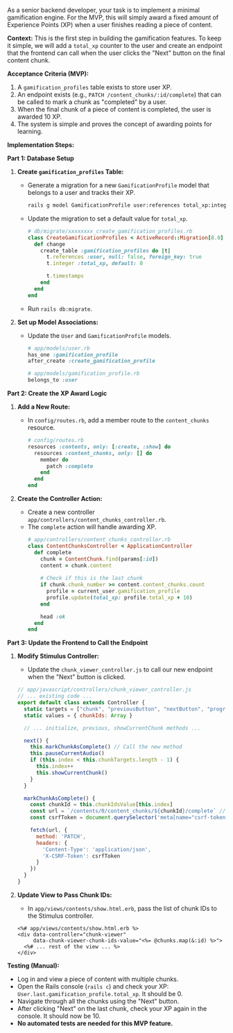 As a senior backend developer, your task is to implement a minimal gamification engine. For the MVP, this will simply award a fixed amount of Experience Points (XP) when a user finishes reading a piece of content.

**Context:**
This is the first step in building the gamification features. To keep it simple, we will add a `total_xp` counter to the user and create an endpoint that the frontend can call when the user clicks the "Next" button on the final content chunk.

**Acceptance Criteria (MVP):**
1.  A `gamification_profiles` table exists to store user XP.
2.  An endpoint exists (e.g., `PATCH /content_chunks/:id/complete`) that can be called to mark a chunk as "completed" by a user.
3.  When the final chunk of a piece of content is completed, the user is awarded 10 XP.
4.  The system is simple and proves the concept of awarding points for learning.

**Implementation Steps:**

**Part 1: Database Setup**

1.  **Create `gamification_profiles` Table:**
    *   Generate a migration for a new `GamificationProfile` model that belongs to a user and tracks their XP.
        ```bash
        rails g model GamificationProfile user:references total_xp:integer
        ```
    *   Update the migration to set a default value for `total_xp`.
        ```ruby
        # db/migrate/xxxxxxxx_create_gamification_profiles.rb
        class CreateGamificationProfiles < ActiveRecord::Migration[8.0]
          def change
            create_table :gamification_profiles do |t|
              t.references :user, null: false, foreign_key: true
              t.integer :total_xp, default: 0

              t.timestamps
            end
          end
        end
        ```
    *   Run `rails db:migrate`.

2.  **Set up Model Associations:**
    *   Update the `User` and `GamificationProfile` models.
        ```ruby
        # app/models/user.rb
        has_one :gamification_profile
        after_create :create_gamification_profile

        # app/models/gamification_profile.rb
        belongs_to :user
        ```

**Part 2: Create the XP Award Logic**

1.  **Add a New Route:**
    *   In `config/routes.rb`, add a member route to the `content_chunks` resource.
        ```ruby
        # config/routes.rb
        resources :contents, only: [:create, :show] do
          resources :content_chunks, only: [] do
            member do
              patch :complete
            end
          end
        end
        ```

2.  **Create the Controller Action:**
    *   Create a new controller `app/controllers/content_chunks_controller.rb`.
    *   The `complete` action will handle awarding XP.
        ```ruby
        # app/controllers/content_chunks_controller.rb
        class ContentChunksController < ApplicationController
          def complete
            chunk = ContentChunk.find(params[:id])
            content = chunk.content
            
            # Check if this is the last chunk
            if chunk.chunk_number >= content.content_chunks.count
              profile = current_user.gamification_profile
              profile.update(total_xp: profile.total_xp + 10)
            end

            head :ok
          end
        end
        ```

**Part 3: Update the Frontend to Call the Endpoint**

1.  **Modify Stimulus Controller:**
    *   Update the `chunk_viewer_controller.js` to call our new endpoint when the "Next" button is clicked.
    ```javascript
    // app/javascript/controllers/chunk_viewer_controller.js
    // ... existing code ...
    export default class extends Controller {
      static targets = ["chunk", "previousButton", "nextButton", "progress", "audioPlayer"]
      static values = { chunkIds: Array }

      // ... initialize, previous, showCurrentChunk methods ...

      next() {
        this.markChunkAsComplete() // Call the new method
        this.pauseCurrentAudio()
        if (this.index < this.chunkTargets.length - 1) {
          this.index++
          this.showCurrentChunk()
        }
      }

      markChunkAsComplete() {
        const chunkId = this.chunkIdsValue[this.index]
        const url = `/contents/0/content_chunks/${chunkId}/complete` // content_id is not used
        const csrfToken = document.querySelector('meta[name="csrf-token"]').content

        fetch(url, {
          method: 'PATCH',
          headers: {
            'Content-Type': 'application/json',
            'X-CSRF-Token': csrfToken
          }
        })
      }
    }
    ```

2.  **Update View to Pass Chunk IDs:**
    *   In `app/views/contents/show.html.erb`, pass the list of chunk IDs to the Stimulus controller.
    ```erb
    <%# app/views/contents/show.html.erb %>
    <div data-controller="chunk-viewer"
         data-chunk-viewer-chunk-ids-value="<%= @chunks.map(&:id) %>">
      <%# ... rest of the view ... %>
    </div>
    ```

**Testing (Manual):**
*   Log in and view a piece of content with multiple chunks.
*   Open the Rails console (`rails c`) and check your XP: `User.last.gamification_profile.total_xp`. It should be 0.
*   Navigate through all the chunks using the "Next" button.
*   After clicking "Next" on the last chunk, check your XP again in the console. It should now be 10.
*   **No automated tests are needed for this MVP feature.** 